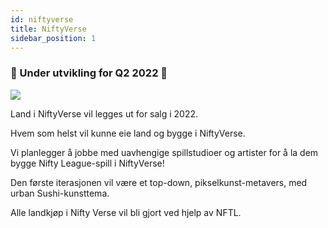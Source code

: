 ```yaml
---
id: niftyverse
title: NiftyVerse
sidebar_position: 1
---
```


### 🚧 Under utvikling for Q2 2022 🚧

![](/img/niftyverse-snarfy.gif)

Land i NiftyVerse vil legges ut for salg i 2022.

Hvem som helst vil kunne eie land og bygge i NiftyVerse.

Vi planlegger å jobbe med uavhengige spillstudioer og artister for å la dem bygge Nifty League-spill i NiftyVerse!

Den første iterasjonen vil være et top-down, pikselkunst-metavers, med urban Sushi-kunsttema.

Alle landkjøp i Nifty Verse vil bli gjort ved hjelp av NFTL.
